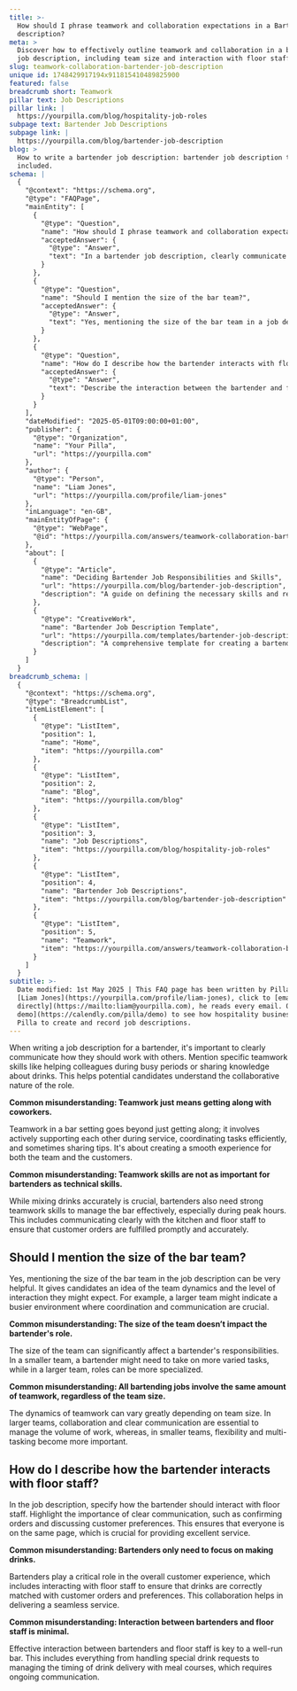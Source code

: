 ```yaml
---
title: >-
  How should I phrase teamwork and collaboration expectations in a Bartender job
  description?
meta: >
  Discover how to effectively outline teamwork and collaboration in a bartender
  job description, including team size and interaction with floor staff.
slug: teamwork-collaboration-bartender-job-description
unique id: 1748429917194x911815410489825900
featured: false
breadcrumb short: Teamwork
pillar text: Job Descriptions
pillar link: |
  https://yourpilla.com/blog/hospitality-job-roles
subpage text: Bartender Job Descriptions
subpage link: |
  https://yourpilla.com/blog/bartender-job-description
blog: >
  How to write a bartender job description: bartender job description template
  included.
schema: |
  {
    "@context": "https://schema.org",
    "@type": "FAQPage",
    "mainEntity": [
      {
        "@type": "Question",
        "name": "How should I phrase teamwork and collaboration expectations in a Bartender job description?",
        "acceptedAnswer": {
          "@type": "Answer",
          "text": "In a bartender job description, clearly communicate expectations for teamwork and collaboration. Include specifics such as aiding colleagues during busy periods and sharing drink-making knowledge. This clarifies the role’s collaborative nature, ensuring candidates understand the importance of teamwork beyond simple co-worker interactions."
        }
      },
      {
        "@type": "Question",
        "name": "Should I mention the size of the bar team?",
        "acceptedAnswer": {
          "@type": "Answer",
          "text": "Yes, mentioning the size of the bar team in a job description is beneficial. It provides candidates with insight into team dynamics and expected interactions. A larger team indicates a more hectic environment requiring efficient coordination, while a smaller team may require a broader range of tasks from each member."
        }
      },
      {
        "@type": "Question",
        "name": "How do I describe how the bartender interacts with floor staff?",
        "acceptedAnswer": {
          "@type": "Answer",
          "text": "Describe the interaction between the bartender and floor staff by emphasizing the need for clear, effective communication. Detail how bartenders should confirm orders and discuss customer preferences with floor staff to ensure everyone is aligned, which is vital for delivering superior service and a seamless customer experience."
        }
      }
    ],
    "dateModified": "2025-05-01T09:00:00+01:00",
    "publisher": {
      "@type": "Organization",
      "name": "Your Pilla",
      "url": "https://yourpilla.com"
    },
    "author": {
      "@type": "Person",
      "name": "Liam Jones",
      "url": "https://yourpilla.com/profile/liam-jones"
    },
    "inLanguage": "en-GB",
    "mainEntityOfPage": {
      "@type": "WebPage",
      "@id": "https://yourpilla.com/answers/teamwork-collaboration-bartender-job-description"
    },
    "about": [
      {
        "@type": "Article",
        "name": "Deciding Bartender Job Responsibilities and Skills",
        "url": "https://yourpilla.com/blog/bartender-job-description",
        "description": "A guide on defining the necessary skills and responsibilities for a bartender job role."
      },
      {
        "@type": "CreativeWork",
        "name": "Bartender Job Description Template",
        "url": "https://yourpilla.com/templates/bartender-job-description",
        "description": "A comprehensive template for creating a bartender job description, detailing required tasks, skills, and teamwork expectations."
      }
    ]
  }
breadcrumb_schema: |
  {
    "@context": "https://schema.org",
    "@type": "BreadcrumbList",
    "itemListElement": [
      {
        "@type": "ListItem",
        "position": 1,
        "name": "Home",
        "item": "https://yourpilla.com"
      },
      {
        "@type": "ListItem",
        "position": 2,
        "name": "Blog",
        "item": "https://yourpilla.com/blog"
      },
      {
        "@type": "ListItem",
        "position": 3,
        "name": "Job Descriptions",
        "item": "https://yourpilla.com/blog/hospitality-job-roles"
      },
      {
        "@type": "ListItem",
        "position": 4,
        "name": "Bartender Job Descriptions",
        "item": "https://yourpilla.com/blog/bartender-job-description"
      },
      {
        "@type": "ListItem",
        "position": 5,
        "name": "Teamwork",
        "item": "https://yourpilla.com/answers/teamwork-collaboration-bartender-job-description"
      }
    ]
  }
subtitle: >-
  Date modified: 1st May 2025 | This FAQ page has been written by Pilla Founder,
  [Liam Jones](https://yourpilla.com/profile/liam-jones), click to [email Liam
  directly](https://mailto:liam@yourpilla.com), he reads every email. Or [book a
  demo](https://calendly.com/pilla/demo) to see how hospitality businesses use
  Pilla to create and record job descriptions.
---
```

When writing a job description for a bartender, it's important to clearly communicate how they should work with others. Mention specific teamwork skills like helping colleagues during busy periods or sharing knowledge about drinks. This helps potential candidates understand the collaborative nature of the role.

**Common misunderstanding: Teamwork just means getting along with coworkers.**

Teamwork in a bar setting goes beyond just getting along; it involves actively supporting each other during service, coordinating tasks efficiently, and sometimes sharing tips. It's about creating a smooth experience for both the team and the customers.

**Common misunderstanding: Teamwork skills are not as important for bartenders as technical skills.**

While mixing drinks accurately is crucial, bartenders also need strong teamwork skills to manage the bar effectively, especially during peak hours. This includes communicating clearly with the kitchen and floor staff to ensure that customer orders are fulfilled promptly and accurately.

## Should I mention the size of the bar team?

Yes, mentioning the size of the bar team in the job description can be very helpful. It gives candidates an idea of the team dynamics and the level of interaction they might expect. For example, a larger team might indicate a busier environment where coordination and communication are crucial.

**Common misunderstanding: The size of the team doesn’t impact the bartender's role.**

The size of the team can significantly affect a bartender's responsibilities. In a smaller team, a bartender might need to take on more varied tasks, while in a larger team, roles can be more specialized.

**Common misunderstanding: All bartending jobs involve the same amount of teamwork, regardless of the team size.**

The dynamics of teamwork can vary greatly depending on team size. In larger teams, collaboration and clear communication are essential to manage the volume of work, whereas, in smaller teams, flexibility and multi-tasking become more important.

## How do I describe how the bartender interacts with floor staff?

In the job description, specify how the bartender should interact with floor staff. Highlight the importance of clear communication, such as confirming orders and discussing customer preferences. This ensures that everyone is on the same page, which is crucial for providing excellent service.

**Common misunderstanding: Bartenders only need to focus on making drinks.**

Bartenders play a critical role in the overall customer experience, which includes interacting with floor staff to ensure that drinks are correctly matched with customer orders and preferences. This collaboration helps in delivering a seamless service.

**Common misunderstanding: Interaction between bartenders and floor staff is minimal.**

Effective interaction between bartenders and floor staff is key to a well-run bar. This includes everything from handling special drink requests to managing the timing of drink delivery with meal courses, which requires ongoing communication.
